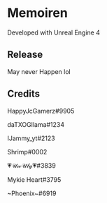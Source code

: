 # Memoiren

Developed with Unreal Engine 4

## Release 
May never Happen lol

## Credits

HappyJcGamerz#9905

daTXOGllama#1234

IJammy_yt#2123

Shrimp#0002

💗𝒰𝓌𝒰𝓁𝓎💗#3839

Mykie Heart#3795

~Phoenix~#6919
